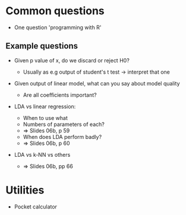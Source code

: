 # Common questions

- One question 'programming with R'

## Example questions

- Given p value of x, do we discard or reject H0?
  - Usually as e.g output of student's t test -> interpret that one

- Given output of linear model, what can you say about model quality
  - Are all coefficients important?

- LDA vs linear regression:
  - When to use what
  - Numbers of parameters of each?
  - => Slides 06b, p 59
  - When does LDA perform badly?
  - => Slides 06b, p 60

- LDA vs k-NN vs others
  - => Slides 06b, pp 66

# Utilities

- Pocket calculator


